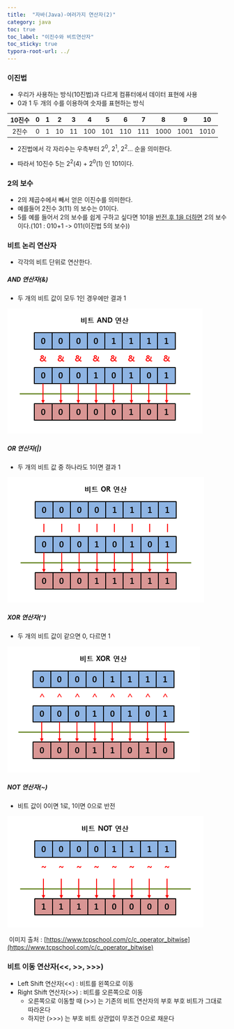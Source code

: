 ```yaml
---
title:  "자바(Java)-여러가지 연산자(2)"
category: java
toc: true
toc_label: "이진수와 비트연산자"
toc_sticky: true
typora-root-url: ../
---
```






### 이진법

- 우리가 사용하는 방식(10진법)과 다르게 컴퓨터에서 데이터 표현에 사용
- 0과 1 두 개의 수를 이용하여 숫자를 표현하는 방식 

| 10진수 |  0   |  1   |  2   |  3   |  4   |  5   |  6   |  7   |  8   |  9   |  10  |
| :----: | :--: | :--: | :--: | :--: | :--: | :--: | :--: | :--: | :--: | :--: | :--: |
| 2진수  |  0   |  1   |  10  |  11  | 100  | 101  | 110  | 111  | 1000 | 1001 | 1010 |


- 2진법에서 각 자리수는 우측부터 2<sup>0</sup>, 2<sup>1</sup>, 2<sup>2</sup>… 순을 의미한다.

- 따라서 10진수 5는 2<sup>2</sup>(4) + 2<sup>0</sup>(1) 인 101이다.



### 2의 보수

- 2의 제곱수에서 빼서 얻은 이진수를 의미한다.
- 예를들어 2진수 3(11) 의 보수는 01이다.
- 5를 예를 들어서 2의 보수를 쉽게 구하고 싶다면 101을 <u>반전 후 1을 더하면</u> 2의 보수이다.(101 : 010+1 -> 011(이진법 5의 보수))



### 비트 논리 연산자

- 각각의 비트 단위로 연산한다.



##### AND 연산자(&)

- 두 개의 비트 값이 모두 1인 경우에만 결과 1 

![bit_and](/images/2023-11-02-004/bit_and.png)

##### OR 연산자(\|)

- 두 개의 비트 값 중 하나라도 1이면 결과 1

![bit_or](/images/2023-11-02-004/bit_or.png)

##### XOR 연산자(^)

- 두 개의 비트 값이 같으면 0, 다르면 1 

![bit_xor](/images/2023-11-02-004/bit_xor.png)

##### NOT 연산자(\~)

- 비트 값이 0이면 1로, 1이면 0으로 반전

![bit_not](/images/2023-11-02-004/bit_not.png)



​	이미지 출처 : [https://www.tcpschool.com/c/c_operator_bitwise](https://www.tcpschool.com/c/c_operator_bitwise)



### 비트 이동 연산자(<<, >>, >>>)

- Left Shift 연산자(\<\<) : 비트를 왼쪽으로 이동
- Right Shift 연산자(\>\>) : 비트를 오른쪽으로 이동
  - 오른쪽으로 이동할 때 (\>\>) 는 기존의 비트 연산자의 부호 부호 비트가 그대로 따라온다
  - 하지만 (\>\>\>) 는 부호 비트 상관없이 무조건 0으로 채운다
